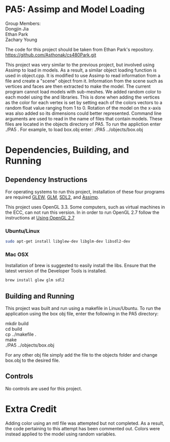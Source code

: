 # PA5: Assimp and Model Loading

Group Members:  
Dongjin Jia  
Ethan Park  
Zachary Young 

The code for this project should be taken from Ethan Park's repository. https://github.com/Asthonak/cs480Park.git

This project was very similar to the previous project, but involved using Assimp to load in models. As a result, a similar object loading function is used in object.cpp. It is modified to use Assimp to read information from a file and create a "scene" object from it. Information from the scene such as vertices and faces are then extracted to make the model. The current program cannot load models with sub-meshes. We added random color to each model using the <cstdlib> and <ctime> libraries. This is done when adding the vertices as the color for each vertex is set by setting each of the colors vectors to a random float value ranging from 1 to 0. Rotation of the model on the x-axis was also added so its dimensions could better represented. Command line arguments are used to read in the name of files that contain models. These files are located in the objects directory of PA5. To run the appliction enter ./PA5 <filename>. For example, to load box.obj enter: ./PA5 ../objects/box.obj 

# Dependencies, Building, and Running

## Dependency Instructions
For operating systems to run this project, installation of these four programs are required [GLEW](http://glew.sourceforge.net/), [GLM](http://glm.g-truc.net/0.9.7/index.html), [SDL2](https://wiki.libsdl.org/Tutorials), and [Assimp](http://assimp.sourceforge.net/main_downloads.html).

This project uses OpenGL 3.3. Some computers, such as virtual machines in the ECC, can not run this version. In in order to run OpenGL 2.7 follow the instructions at [Using OpenGL 2.7](https://github.com/HPC-Vis/computer-graphics/wiki/Using-OpenGL-2.7)

### Ubuntu/Linux
```bash
sudo apt-get install libglew-dev libglm-dev libsdl2-dev
```

### Mac OSX
Installation of brew is suggested to easily install the libs. Ensure that the latest version of the Developer Tools is installed.
```bash
brew install glew glm sdl2
```

## Building and Running
This project was built and run using a makefile in Linux/Ubuntu. To run the application using the box obj file, enter the following in the PA5 directory:

mkdir build  
cd build  
cp ../makefile .  
make  
./PA5 ../objects/box.obj 

For any other obj file simply add the file to the objects folder and change box.obj to the desired file.

## Controls
No controls are used for this project.

# Extra Credit
Adding color using an mtl file was attempted but not completed. As a result, the code pertaining to this attempt has been commented out. Colors were instead applied to the model using random variables. 
